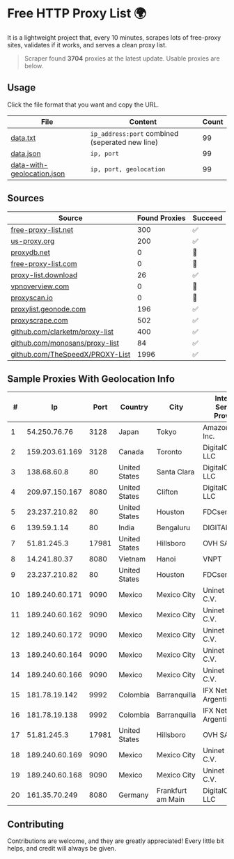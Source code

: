 
# Free HTTP Proxy List 🌍

It is a lightweight project that, every 10 minutes, scrapes lots of free-proxy sites, validates if it works, and serves a clean proxy list.


> Scraper found **3704** proxies at the latest update. Usable proxies are below.

## Usage

Click the file format that you want and copy the URL.


|File|Content|Count|
|----|-------|-----|
|[data.txt](https://raw.githubusercontent.com/themiralay/Proxy-List-World/master/data.txt)|`ip_address:port` combined (seperated new line)|99|
|[data.json](https://raw.githubusercontent.com/themiralay/Proxy-List-World/master/data.json)|`ip, port`|99|
|[data-with-geolocation.json](https://raw.githubusercontent.com/themiralay/Proxy-List-World/master/data-with-geolocation.json)|`ip, port, geolocation`|99|

## Sources

|Source|Found Proxies|Succeed|
|------|-------------|-------|
|[free-proxy-list.net](https://free-proxy-list.net)|300|✅|
|[us-proxy.org](https://www.us-proxy.org)|200|✅|
|[proxydb.net](http://proxydb.net)|0|🚫|
|[free-proxy-list.com](https://free-proxy-list.com/?page=&port=&type%5B%5D=http&type%5B%5D=https&up_time=0&search=Search)|0|🚫|
|[proxy-list.download](https://www.proxy-list.download/HTTP)|26|✅|
|[vpnoverview.com](https://vpnoverview.com/privacy/anonymous-browsing/free-proxy-servers)|0|🚫|
|[proxyscan.io](https://www.proxyscan.io)|0|🚫|
|[proxylist.geonode.com](https://proxylist.geonode.com/api/proxy-list?limit=300&page=1&sort_by=lastChecked&sort_type=desc&protocols=http,https)|196|✅|
|[proxyscrape.com](https://api.proxyscrape.com/v2/?request=displayproxies&protocol=http&timeout=10000&country=all&ssl=all&anonymity=all)|502|✅|
|[github.com/clarketm/proxy-list](https://raw.githubusercontent.com/clarketm/proxy-list/master/proxy-list-raw.txt)|400|✅|
|[github.com/monosans/proxy-list](https://raw.githubusercontent.com/monosans/proxy-list/main/proxies/http.txt)|84|✅|
|[github.com/TheSpeedX/PROXY-List](https://raw.githubusercontent.com/TheSpeedX/PROXY-List/master/http.txt)|1996|✅|


## Sample Proxies With Geolocation Info

|#|Ip|Port|Country|City|Internet Service Provider|
|-|--|----|-------|----|-------------------------|
|1|54.250.76.76|3128|Japan|Tokyo|Amazon.com, Inc.|
|2|159.203.61.169|3128|Canada|Toronto|DigitalOcean, LLC|
|3|138.68.60.8|80|United States|Santa Clara|DigitalOcean, LLC|
|4|209.97.150.167|8080|United States|Clifton|DigitalOcean, LLC|
|5|23.237.210.82|80|United States|Houston|FDCservers.net|
|6|139.59.1.14|80|India|Bengaluru|DIGITALOCEAN|
|7|51.81.245.3|17981|United States|Hillsboro|OVH SAS|
|8|14.241.80.37|8080|Vietnam|Hanoi|VNPT|
|9|23.237.210.82|80|United States|Houston|FDCservers.net|
|10|189.240.60.171|9090|Mexico|Mexico City|Uninet S.A. de C.V.|
|11|189.240.60.162|9090|Mexico|Mexico City|Uninet S.A. de C.V.|
|12|189.240.60.172|9090|Mexico|Mexico City|Uninet S.A. de C.V.|
|13|189.240.60.164|9090|Mexico|Mexico City|Uninet S.A. de C.V.|
|14|189.240.60.166|9090|Mexico|Mexico City|Uninet S.A. de C.V.|
|15|181.78.19.142|9992|Colombia|Barranquilla|IFX Networks Argentina S.R.L|
|16|181.78.19.138|9992|Colombia|Barranquilla|IFX Networks Argentina S.R.L|
|17|51.81.245.3|17981|United States|Hillsboro|OVH SAS|
|18|189.240.60.169|9090|Mexico|Mexico City|Uninet S.A. de C.V.|
|19|189.240.60.168|9090|Mexico|Mexico City|Uninet S.A. de C.V.|
|20|161.35.70.249|8080|Germany|Frankfurt am Main|DigitalOcean, LLC|



## Contributing

Contributions are welcome, and they are greatly appreciated! Every
little bit helps, and credit will always be given.

